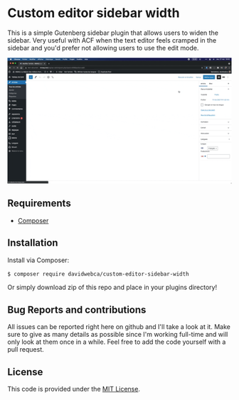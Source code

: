 # Custom editor sidebar width

This is a simple Gutenberg sidebar plugin that allows users to widen the sidebar. Very useful with ACF when the text editor feels cramped in the sidebar and you'd prefer not allowing users to use the edit mode.

![Visual example](https://github.com/davidwebca/custom-editor-sidebar-width/raw/main/example.gif "Visual example or the plugin")

## Requirements

- [Composer](https://getcomposer.org/download/)

## Installation

Install via Composer:

```bash
$ composer require davidwebca/custom-editor-sidebar-width
```

Or simply download zip of this repo and place in your plugins directory!

## Bug Reports and contributions

All issues can be reported right here on github and I'll take a look at it. Make sure to give as many details as possible since I'm working full-time and will only look at them once in a while. Feel free to add the code yourself with a pull request.

## License

This code is provided under the [MIT License](https://github.com/log1x/sage-directives/blob/master/LICENSE.md).